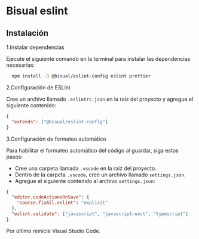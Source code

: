 # Bisual eslint

## Instalación

1.Instalar dependencias

Ejecute el siguiente comando en la terminal para instalar las dependencias necesarias:

```bash
  npm install -D @bisual/eslint-config eslint prettier
```

2.Configuración de ESLint

Cree un archivo llamado `.eslintrc.json` en la raíz del proyecto y agregue el siguiente contenido:

```json
{
  "extends": ["@bisual/eslint-config"]
}
```

3.Configuración de formateo automático

Para habilitar el formateo automático del código al guardar, siga estos pasos:

- Cree una carpeta llamada `.vscode` en la raíz del proyecto.
- Dentro de la carpeta `.vscode`, cree un archivo llamado `settings.json`.
- Agregue el siguiente contenido al archivo `settings.json`:

```json
{
  "editor.codeActionsOnSave": {
    "source.fixAll.eslint": "explicit"
  },
  "eslint.validate": ["javascript", "javascriptreact", "typescript"]
}
```

Por último reinicie Visual Studio Code.
